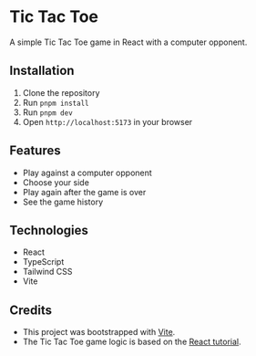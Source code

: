 # Tic Tac Toe

A simple Tic Tac Toe game in React with a computer opponent.

## Installation

1. Clone the repository
2. Run `pnpm install`
3. Run `pnpm dev`
4. Open `http://localhost:5173` in your browser

## Features

- Play against a computer opponent
- Choose your side
- Play again after the game is over
- See the game history

## Technologies

- React
- TypeScript
- Tailwind CSS
- Vite

## Credits

- This project was bootstrapped with [Vite](https://vitejs.dev/).
- The Tic Tac Toe game logic is based on the [React tutorial](https://react.dev/learn/tutorial-tic-tac-toe).
